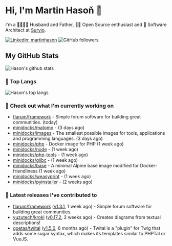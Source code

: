 # Hi, I'm Martin Hasoň 👋

I'm a 👨‍👩‍👧‍👦 Husband and Father, 🧑‍💻 Open Source enthusiast and 📐 Software Architect at [Survio](https://www.survio.com).

[![Linkedin: martinhason](https://img.shields.io/badge/-Martin%20Hasoň-blue?style=flat-square&logo=Linkedin&logoColor=white&link=https://www.linkedin.com/in/martinhason/)](https://www.linkedin.com/in/martinhason/)
![GitHub followers](https://img.shields.io/github/followers/hason?label=Follow&style=social)


## My GitHub Stats
![Hason's github stats](https://github-readme-stats.vercel.app/api?username=hason&show_icons=true&include_all_commits=true&theme=dracula&hide_border=true&hide_title=true)

### 💾 Top Langs
![Hason's top langs](https://github-readme-stats.vercel.app/api/top-langs/?username=hason&layout=compact&theme=dracula&hide_border=true&hide_title=true)

### 👷 Check out what I'm currently working on

- [flarum/framework](https://github.com/flarum/framework) - Simple forum software for building great communities. (today)
- [minidocks/matomo](https://github.com/minidocks/matomo) -  (3 days ago)
- [minidocks/images](https://github.com/minidocks/images) - The smallest possible images for tools, applications and programming languages. (3 days ago)
- [minidocks/php](https://github.com/minidocks/php) - Docker image for PHP (1 week ago)
- [minidocks/node](https://github.com/minidocks/node) -  (1 week ago)
- [minidocks/php-tools](https://github.com/minidocks/php-tools) -  (1 week ago)
- [minidocks/glibc](https://github.com/minidocks/glibc) -  (1 week ago)
- [minidocks/base](https://github.com/minidocks/base) - A minimal Alpine base image modified for Docker-friendliness (1 week ago)
- [minidocks/weasyprint](https://github.com/minidocks/weasyprint) -  (1 week ago)
- [minidocks/pyinstaller](https://github.com/minidocks/pyinstaller) -  (2 weeks ago)

### 🔭 Latest releases I've contributed to

- [flarum/framework](https://github.com/flarum/framework) ([v1.3.1](https://github.com/flarum/framework/releases/tag/v1.3.1), 1 week ago) - Simple forum software for building great communities.
- [yuzutech/kroki](https://github.com/yuzutech/kroki) ([v0.17.2](https://github.com/yuzutech/kroki/releases/tag/v0.17.2), 2 weeks ago) - Creates diagrams from textual descriptions!
- [goetas/twital](https://github.com/goetas/twital) ([v1.5.0](https://github.com/goetas/twital/releases/tag/v1.5.0), 6 months ago) - Twital is a &#34;plugin&#34; for Twig that adds some sugar syntax, which makes its templates similar to PHPTal or VueJS.
